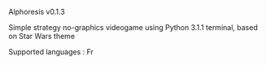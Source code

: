Alphoresis v0.1.3

Simple strategy no-graphics videogame using Python 3.1.1 terminal, based on Star Wars theme

Supported languages : Fr
